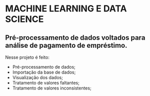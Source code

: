 # MACHINE LEARNING E DATA SCIENCE

## Pré-processamento de dados voltados para análise de pagamento de empréstimo.

Nesse projeto é feito:
 - Pré-processamento de dados;
 - Importação da base de dados;
 - Visualização dos dados;
 - Tratamento de valores faltantes;
 - Tratamento de valores inconsistentes;
